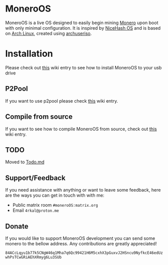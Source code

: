 # MoneroOS

MoneroOS is a live OS designed to easily begin mining <a href="https://getmonero.org">Monero</a> upon boot with only minimal configuration. It is inspired by <a href="https://www.nicehash.com/nhos-mining">NiceHash OS</a> and is based on <a href="https://archlinux.org">Arch Linux</a>, created using <a href="https://github.com/laurent85v/archuseriso">archuseriso</a>.

# Installation
Please check out [this](https://github.com/4rkal/MoneroOS/wiki/Installation) wiki entry to see how to install MoneroOS to your usb drive

## P2Pool
If you want to use p2pool please check [this](https://github.com/4rkal/MoneroOS/wiki/P2Pool) wiki entry.

## Compile from source
If you want to see how to compile MoneroOS from source, check out [this](https://github.com/4rkal/MoneroOS/wiki/Compile-from-source) wiki entry. 

## TODO
Moved to [Todo.md](https://github.com/4rkal/MoneroOS/blob/master/TODO.md)

## Support/Feedback
If you need assistance with anything or want to leave some feedback, here are the ways you can get in touch with with me:
- Public matrix room `#moneroOS:matrix.org`
- Email `4rkal@proton.me`

## Donate

If you would like to support MoneroOS development you can send some monero to the bellow address. Any contributions are greatly appreciated!

`84ACcLqyu1b77k5CNgW46q1Mha7q6Qc99421H6M5cxhX3pGuxvJ2HSncu9NyfkcE46edUzwhPsTCwGRiAEhXRmyg6Lu3SUb`
